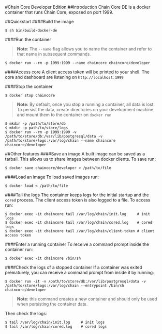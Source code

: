 #Chain Core Developer Edition
##Introduction
Chain Core DE is a docker container that runs Chain Core, exposed on port 1999.

##Quickstart
####Build the image
```
$ sh bin/build-docker-de
```

####Run the container
>**Note:** The `--name` flag allows you to name the container and refer to that name in subsequent commands.

```
$ docker run --rm -p 1999:1999 --name chaincore chaincore/developer
```

####Access core
A client access token will be printed to your shell. The core and dashboard are listening on `http://localhost:1999`

####Stop the container
```
$ docker stop chaincore
```
>**Note:** By default, once you stop a running a container, all data is lost. To persist the data, create directories on your development machine and mount them to the container on `docker run`

```
$ mkdir -p /path/to/store/db
$ mkdir -p path/to/store/logs
$ docker run --rm -p 1999:1999 -v /path/to/store/db:/var/lib/postgresql/data -v /path/to/store/logs:/var/log/chain --name chaincore chaincore/developer
```

##Other features
####Save an image
A built image can be saved as a tarball. This allows us to share images between docker clients. To save run:
```
$ docker save chaincore/developer > /path/to/file
```

####Load an image
To load saved images run:
```
$ docker load < /path/to/file
```

####Tail the logs
The container keeps logs for the initial startup and the `cored` process.
The client access token is also logged to a file. To access run:
```
$ docker exec -it chaincore tail /var/log/chain/init.log     # init logs
$ docker exec -it chaincore tail /var/log/chain/cored.log    # cored logs
$ docker exec -it chaincore tail /var/log/chain/client-token # client access token
```

####Enter a running container
To receive a command prompt inside the container run:
```
$ docker exec -it chaincore /bin/sh
```

####Check the logs of a stopped container
If a container was exited prematurely, you can receive a command prompt from inside it by running:
```
$ docker run -it -v /path/to/store/db:/var/lib/postgresql/data -v /path/to/store/logs:/var/log/chain --entrypoint /bin/sh chaincore/developer
```
>**Note:** this command creates a new container and should only be used when persisting the container data.

Then check the logs:
```
$ tail /var/log/chain/init.log     # init logs
$ tail /var/log/chain/cored.log    # cored logs
```


